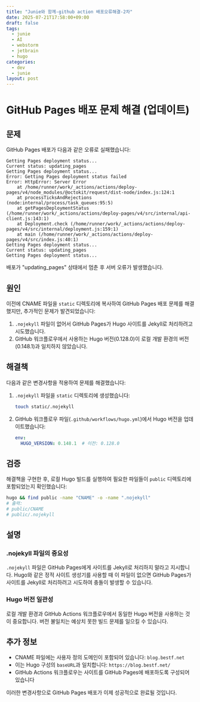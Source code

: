 ```yaml
---
title: "Junie와 함께-github action 배포오류해결-2차"
date: 2025-07-21T17:58:00+09:00
draft: false
tags: 
  - junie
  - AI
  - webstorm
  - jetbrain
  - hugo
categories:
  - dev
  - junie
layout: post
---
```

# GitHub Pages 배포 문제 해결 (업데이트)

## 문제
GitHub Pages 배포가 다음과 같은 오류로 실패했습니다:
```
Getting Pages deployment status...
Current status: updating_pages
Getting Pages deployment status...
Error: Getting Pages deployment status failed
Error: HttpError: Server Error
    at /home/runner/work/_actions/actions/deploy-pages/v4/node_modules/@octokit/request/dist-node/index.js:124:1
    at processTicksAndRejections (node:internal/process/task_queues:95:5)
    at getPagesDeploymentStatus (/home/runner/work/_actions/actions/deploy-pages/v4/src/internal/api-client.js:143:1)
    at Deployment.check (/home/runner/work/_actions/actions/deploy-pages/v4/src/internal/deployment.js:159:1)
    at main (/home/runner/work/_actions/actions/deploy-pages/v4/src/index.js:40:1)
Getting Pages deployment status...
Current status: updating_pages
Getting Pages deployment status...
```

배포가 "updating_pages" 상태에서 멈춘 후 서버 오류가 발생했습니다.

## 원인
이전에 CNAME 파일을 `static` 디렉토리에 복사하여 GitHub Pages 배포 문제를 해결했지만, 추가적인 문제가 발견되었습니다:

1. `.nojekyll` 파일이 없어서 GitHub Pages가 Hugo 사이트를 Jekyll로 처리하려고 시도했습니다.
2. GitHub 워크플로우에서 사용하는 Hugo 버전(0.128.0)이 로컬 개발 환경의 버전(0.148.1)과 일치하지 않았습니다.

## 해결책
다음과 같은 변경사항을 적용하여 문제를 해결했습니다:

1. `.nojekyll` 파일을 `static` 디렉토리에 생성했습니다:
   ```bash
   touch static/.nojekyll
   ```

2. GitHub 워크플로우 파일(`.github/workflows/hugo.yml`)에서 Hugo 버전을 업데이트했습니다:
   ```yaml
   env:
     HUGO_VERSION: 0.148.1  # 이전: 0.128.0
   ```

## 검증
해결책을 구현한 후, 로컬 Hugo 빌드를 실행하여 필요한 파일들이 `public` 디렉토리에 포함되었는지 확인했습니다:

```bash
hugo && find public -name "CNAME" -o -name ".nojekyll"
# 출력:
# public/CNAME
# public/.nojekyll
```

## 설명

### .nojekyll 파일의 중요성
`.nojekyll` 파일은 GitHub Pages에게 사이트를 Jekyll로 처리하지 말라고 지시합니다. Hugo와 같은 정적 사이트 생성기를 사용할 때 이 파일이 없으면 GitHub Pages가 사이트를 Jekyll로 처리하려고 시도하여 충돌이 발생할 수 있습니다.

### Hugo 버전 일관성
로컬 개발 환경과 GitHub Actions 워크플로우에서 동일한 Hugo 버전을 사용하는 것이 중요합니다. 버전 불일치는 예상치 못한 빌드 문제를 일으킬 수 있습니다.

## 추가 정보
- CNAME 파일에는 사용자 정의 도메인이 포함되어 있습니다: `blog.bestf.net`
- 이는 Hugo 구성의 `baseURL`과 일치합니다: `https://blog.bestf.net/`
- GitHub Actions 워크플로우는 사이트를 GitHub Pages에 배포하도록 구성되어 있습니다

이러한 변경사항으로 GitHub Pages 배포가 이제 성공적으로 완료될 것입니다.